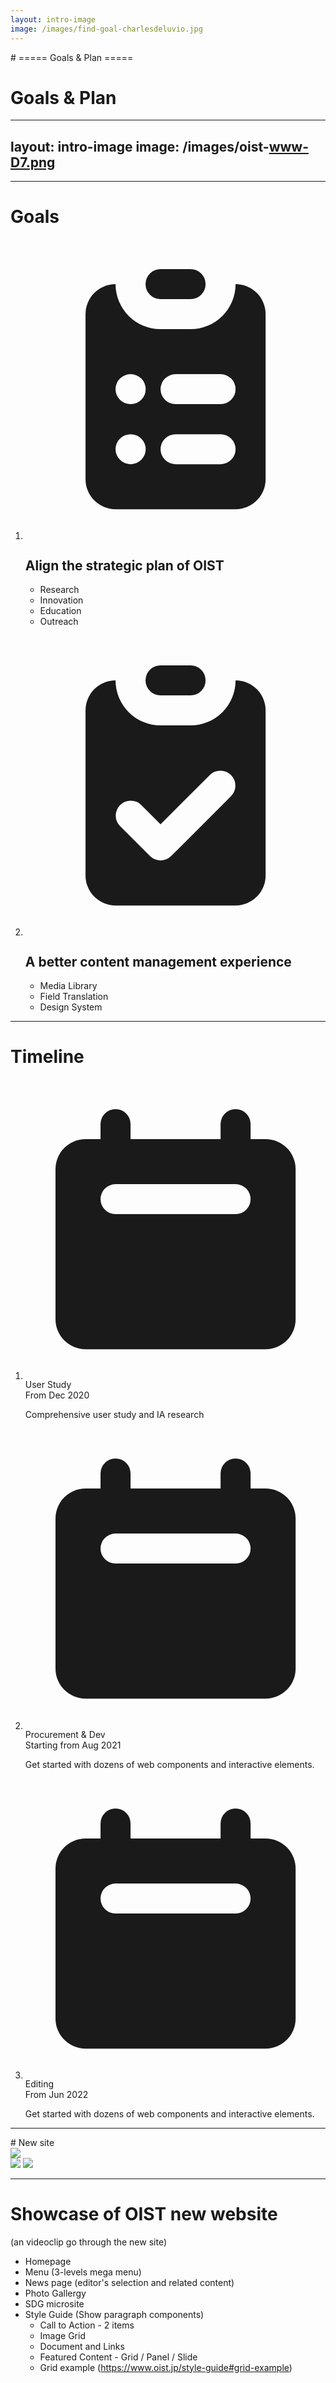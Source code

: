 ```yaml
---
layout: intro-image
image: /images/find-goal-charlesdeluvio.jpg
---
```


<div class="hidden">
# ===== Goals & Plan =====
</div>

<div class="absolute bottom-10">
  <span class="font-700">

  </span>
</div>

<div class="absolute bottom-10 right-10 text-white">
  <h1 class="text-shadow-lg">Goals & Plan</h1>
  <p></p>
</div>

<!--
background image: Photo by Pisit Heng on Unsplash
https://unsplash.com/photos/FQvadXmA524
-->

<!--
We all know Drupal has the well developed translation system that enable us to make the website well translated.

Next slide >>>>>
-->
---
layout: intro-image
image: /images/oist-www-D7.png
---

---

# Goals


<ol class="relative ml-4 mt-16 text-gray-500 border-l border-gray-200 dark:border-gray-700 dark:text-gray-400">                  
    <li class="mb-10 ml-6">       
        <span class="absolute flex items-center justify-center w-8 h-8 bg-sky-200 rounded-full -left-4 ring-4 ring-white dark:ring-gray-900 dark:bg-sky-900">
            <svg aria-hidden="true" class="w-5 h-5 text-blue-600 dark:text-blue-300" fill="currentColor" viewBox="0 0 20 20" xmlns="http://www.w3.org/2000/svg"><path d="M9 2a1 1 0 000 2h2a1 1 0 100-2H9z"></path><path fill-rule="evenodd" d="M4 5a2 2 0 012-2 3 3 0 003 3h2a3 3 0 003-3 2 2 0 012 2v11a2 2 0 01-2 2H6a2 2 0 01-2-2V5zm3 4a1 1 0 000 2h.01a1 1 0 100-2H7zm3 0a1 1 0 000 2h3a1 1 0 100-2h-3zm-3 4a1 1 0 100 2h.01a1 1 0 100-2H7zm3 0a1 1 0 100 2h3a1 1 0 100-2h-3z" clip-rule="evenodd"></path></svg>
        </span>
        <h2 class="font-medium leading-tight text-gray-700 dark:text-gray-100">Align the strategic plan of OIST</h2>
        <p class="text-sm">
            <ul>
                <li>Research</li>
                <li>Innovation</li>
                <li>Education</li>
                <li>Outreach</li>
            </ul>
        </p>
    </li>
    <li class="mb-10 ml-6">
        <span class="absolute flex items-center justify-center w-8 h-8 bg-sky-200 rounded-full -left-4 ring-4 ring-white dark:ring-gray-900 dark:bg-sky-900">
            <svg aria-hidden="true" class="w-5 h-5 text-blue-600 dark:text-blue-300" fill="currentColor" viewBox="0 0 20 20" xmlns="http://www.w3.org/2000/svg"><path d="M9 2a1 1 0 000 2h2a1 1 0 100-2H9z"></path><path fill-rule="evenodd" d="M4 5a2 2 0 012-2 3 3 0 003 3h2a3 3 0 003-3 2 2 0 012 2v11a2 2 0 01-2 2H6a2 2 0 01-2-2V5zm9.707 5.707a1 1 0 00-1.414-1.414L9 12.586l-1.293-1.293a1 1 0 00-1.414 1.414l2 2a1 1 0 001.414 0l4-4z" clip-rule="evenodd"></path></svg>
        </span>
        <h2 class="font-medium leading-tight text-gray-700 dark:text-gray-100">A better content management experience</h2>
        <p class="text-sm">
            <ul>
                <li>Media Library</li>
                <li>Field Translation</li>
                <li>Design System</li>
            </ul>
        </p>
    </li>
</ol>


---

# Timeline

<ol class="items-start sm:flex mt-20">
    <li class="relative mb-6 sm:mb-0 w-max-1/3">
        <div class="flex items-center">
            <div class="flex z-10 justify-center items-center w-9 h-8 bg-blue-200 rounded-full ring-0 ring-white dark:bg-blue-900 sm:ring-8 dark:ring-gray-900 shrink-0">
                <svg aria-hidden="true" class="w-5 h-5 text-blue-600 dark:text-blue-300" fill="currentColor" viewBox="0 0 20 20" xmlns="http://www.w3.org/2000/svg"><path fill-rule="evenodd" d="M6 2a1 1 0 00-1 1v1H4a2 2 0 00-2 2v10a2 2 0 002 2h12a2 2 0 002-2V6a2 2 0 00-2-2h-1V3a1 1 0 10-2 0v1H7V3a1 1 0 00-1-1zm0 5a1 1 0 000 2h8a1 1 0 100-2H6z" clip-rule="evenodd"></path></svg>
            </div>
            <div class="hidden sm:flex w-full bg-gray-200 h-0.5 dark:bg-gray-700"></div>
        </div>
        <div class="mt-3 sm:pr-8">
            <div class="text-lg font-semibold text-gray-900 dark:text-white">User Study</div>
            <time class="block mb-2 text-sm font-normal leading-none text-gray-400 dark:text-gray-500">From Dec 2020</time>
            <p class="text-base font-normal text-gray-500 dark:text-gray-400">Comprehensive user study and IA research</p>
        </div>
    </li>
    <li class="relative mb-6 sm:mb-0 w-max-1/3">
        <div class="flex items-center">
            <div class="flex z-10 justify-center items-center w-9 h-8 bg-blue-200 rounded-full ring-0 ring-white dark:bg-blue-900 sm:ring-8 dark:ring-gray-900 shrink-0">
                <svg aria-hidden="true" class="w-5 h-5 text-blue-600 dark:text-blue-300" fill="currentColor" viewBox="0 0 20 20" xmlns="http://www.w3.org/2000/svg"><path fill-rule="evenodd" d="M6 2a1 1 0 00-1 1v1H4a2 2 0 00-2 2v10a2 2 0 002 2h12a2 2 0 002-2V6a2 2 0 00-2-2h-1V3a1 1 0 10-2 0v1H7V3a1 1 0 00-1-1zm0 5a1 1 0 000 2h8a1 1 0 100-2H6z" clip-rule="evenodd"></path></svg>
            </div>
            <div class="hidden sm:flex w-full bg-gray-200 h-0.5 dark:bg-gray-700"></div>
        </div>
        <div class="mt-3 sm:pr-8">
            <div class="text-lg font-semibold text-gray-900 dark:text-white">Procurement & Dev</div>
            <time class="block mb-2 text-sm font-normal leading-none text-gray-400 dark:text-gray-500">Starting from Aug 2021</time>
            <p class="text-base font-normal text-gray-500 dark:text-gray-400">Get started with dozens of web components and interactive elements.</p>
        </div>
    </li>
    <li class="relative mb-6 sm:mb-0 w-max-1/3">
        <div class="flex items-center">
            <div class="flex z-10 justify-center items-center w-9 h-8 bg-blue-200 rounded-full ring-0 ring-white dark:bg-blue-900 sm:ring-8 dark:ring-gray-900 shrink-0">
                <svg aria-hidden="true" class="w-5 h-5 text-blue-600 dark:text-blue-300" fill="currentColor" viewBox="0 0 20 20" xmlns="http://www.w3.org/2000/svg"><path fill-rule="evenodd" d="M6 2a1 1 0 00-1 1v1H4a2 2 0 00-2 2v10a2 2 0 002 2h12a2 2 0 002-2V6a2 2 0 00-2-2h-1V3a1 1 0 10-2 0v1H7V3a1 1 0 00-1-1zm0 5a1 1 0 000 2h8a1 1 0 100-2H6z" clip-rule="evenodd"></path></svg>
            </div>
            <div class="hidden sm:flex w-full bg-gray-200 h-0.5 dark:bg-gray-700"></div>
        </div>
        <div class="mt-3 sm:pr-8">
            <div class="text-lg font-semibold text-gray-900 dark:text-white">Editing</div>
            <time class="block mb-2 text-sm font-normal leading-none text-gray-400 dark:text-gray-500">From Jun 2022</time>
            <p class="text-base font-normal text-gray-500 dark:text-gray-400">Get started with dozens of web components and interactive elements.</p>
        </div>
    </li>
</ol>

<!-- 
* User study Dec 2020 ~ Apr 2021
* Procurement 2021~2022
* Development Jan 2022 ~ Jun 2022
* Editing Jun 2022 ~ Dec 2023

-->

---

<div class="hidden">
# New site
</div>

<div class="grid grid-cols-2 gap-4">
  <div class="">
    <img src="/images/oist-www-home.png" />
  </div>
  <div>
    <img src="/images/oist-www-menu.png" class="mb-6" />
    <img src="/images/oist-www-news.png" />
  </div>
  <div>
    
  </div>
</div>

---

# Showcase of OIST new website

(an videoclip go through the new site)

* Homepage
* Menu (3-levels mega menu)
* News page (editor's selection and related content)
* Photo Gallergy 
* SDG microsite
* Style Guide (Show paragraph components)
  * Call to Action - 2 items
  * Image Grid
  * Document and Links
  * Featured Content - Grid / Panel / Slide
  * Grid example (https://www.oist.jp/style-guide#grid-example)